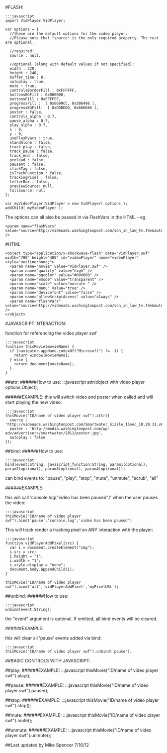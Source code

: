 #FLASH:
    
    :::javascript
    import VidPlayer.VidPlayer;
    
    var options = {
      //these are the default options for the video player.
      //Please note that "source" is the only required property. The rest are optional.
      
      //required:
      source : null, 
      
      //optional (along with default values if not specified):
      width : 320,
      height : 240,
      buffer_time : 8,
      autoplay : true,
      mute : true,
      controlsBorderFill : 0xFFFFFF,
      buttonsBGFill : 0x000000,
      buttonsFill : 0xFFFFFF,
      progressFill :  [ 0x6699CC, 0x306496 ],
      progressBGFill:  [ 0xDDDDDD, 0x666666 ],
      poster : false,
      controls_alpha : 0.7,
      pause_alpha : 0.7,
      play_alpha : 0.7,
      x : 0,
      y : 0,
      useFlashVars : true,
      standAlone : false,
      track_play : false,
      track_pause : false,
      track_end : false,
      preload : false,
      pauseAt : false,
      clickTag : false,
      jsTrackFunction : false,
      trackingPixel : false,
      letterBox : false,
      previewSource: null,
      fullSource: null
    };
    
    var myVideoPlayer:VidPlayer = new VidPlayer( options );
    addChild( myVideoPlayer );
    


The options can all also be passed in via FlashVars in the HTML - eg:

    <param name="flashVars" value="source=http://videoads.washingtonpost.com/son_in_law_tv.f4v&autoplay=false&mute=false" />


#HTML:

    <object type="application/x-shockwave-flash" data="VidPlayer.swf" width="700" height="400" id="videoPlayer" name="videoPlayer" style="outline:none;">
      <param name="movie" value="VidPlayer.swf" />
      <param name="quality" value="high" />
      <param name="bgcolor" value="#000000" />
      <param name="wmode" value="transparent" />
      <param name="scale" value="noscale " />
      <param name="menu" value="true" />
      <param name="devicefont" value="false" />
      <param name="allowScriptAccess" value="always" />
      <param name="flashVars" value="source=http://videoads.washingtonpost.com/son_in_law_tv.f4v&mute=false&autoplay=false&standAlone=true" />
    </object>



#JAVASCRIPT INTERACTION:

function for referencing the video player swf
    
    :::javascript
    function thisMovie(movieName) {
      if (navigator.appName.indexOf("Microsoft") != -1) {
        return window[movieName];
      } else {
        return document[movieName];
      }
    }


##attr:
######How to use: 
    :::javascript
    attr(object with video player options:Object);

######EXAMPLE:
this will switch video and poster when called and will start playing the new video:
    
    :::javascript
    thisMovie("ID/name of video player swf").attr({
      source : 'http://videoads.washingtonpost.com/Smartwater_Sizzle_15sec_10.20.11.v6_HR.f4v',
      poster : 'http://media.washingtonpost.com/wp-adv/advertisers/smartwater/2011/poster.jpg',
      autoplay : false
    });



##bind:
######How to use: 

    :::javascript
    bind(event:String, javascript_function:String, param1(optional), param2(optional), param3(optional), param4(optional));
    
can bind events to: "pause", "play", "stop", "mute", "unmute", "scrub", "all"

######EXAMPLE:

this will call 'console.log("video has been paused")' when the user pauses the video:

    :::javascript
    thisMovie("ID/name of video player swf").bind('pause','console.log','video has been paused')

This will track render a tracking pixel on ANY interaction with the player:
    
    
    :::javascript
    function vidPlayerAddPixel(src) {
      var i = document.createElement("img");
      i.src = src;
      i.height = "1";
      i.width = "1";
      i.style.display = "none";
      document.body.appendChild(i);
    }
    
    thisMovie("ID/name of video player swf").bind('all','vidPlayerAddPixel','myPixelURL'); 
   

##unbind:
######How to use: 
   
    :::javascript
    unbind(event:String);
    
the "event" argument is optional. If omitted, all bind events will be cleared.

######EXAMPLE:

this will clear all 'pause' events added via bind:
    
    :::javascript
    thisMovie("ID/name of video player swf").unbind('pause');



##BASIC CONTROLS WITH JAVASCRIPT:

##play:
######EXAMPLE:
    :::javascript
    thisMovie("ID/name of video player swf").play();

##pause:
######EXAMPLE:
    :::javascript
    thisMovie("ID/name of video player swf").pause();

##stop:
######EXAMPLE:
    :::javascript
    thisMovie("ID/name of video player swf").stop();

##mute:
######EXAMPLE:
    :::javascript
    thisMovie("ID/name of video player swf").mute();

##unmute:
######EXAMPLE:
    :::javascript
    thisMovie("ID/name of video player swf").unmute();
    

##Last updated by Mike Spencer 7/16/12